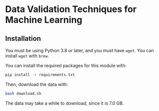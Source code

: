 # Data Validation Techniques for Machine Learning

## Installation

You must be using Python 3.8 or later, and you must have `wget`. You can install `wget` with `brew`.

You can install the required packages for this module with:

```bash
pip install -r requirements.txt
```

Then, download the data with:

```bash
bash download.sh
```

The data may take a while to download, since it is 7.0 GB.
